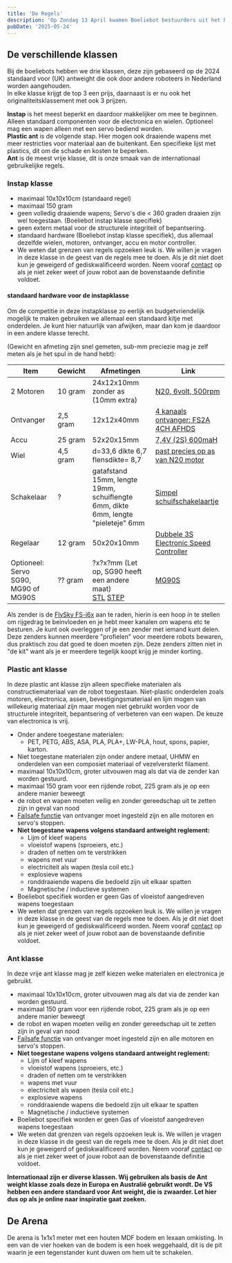 ```yaml
---
title: 'De Regels'
description: 'Op Zondag 13 April kwamen Boeliebot bestuurders uit het hele land samen in Groningen. In het Forum. 28 bots, 13 prijzen, 63 wedstrijden, 1 doel!'
pubDate: '2025-05-24'
---
```


## De verschillende klassen
Bij de boeliebots hebben we drie klassen, deze zijn gebaseerd op de 2024 standaard voor (UK) antweight die ook door andere roboteers in Nederland worden aangehouden.   
In elke klasse krijgt de top 3 een prijs, daarnaast is er nu ook het originaliteitsklassement met ook 3 prijzen.

**Instap** is het meest beperkt en daardoor makkelijker om mee te beginnen. Alleen standaard componenten voor de electronica en wielen. Optioneel mag een wapen alleen met een servo bediend worden.   
**Plastic ant** is de volgende stap. Hier mogen ook draaiende wapens met meer restricties voor materiaal aan de buitenkant. Een specifieke lijst met plastics, dit om de schade en kosten te beperken.   
**Ant** is de meest vrije klasse, dit is onze smaak van de internationaal gebruikelijke regels.

### Instap klasse
  * maximaal 10x10x10cm (standaard regel)
  * maximaal 150 gram
  * geen volledig draaiende wapens; Servo's die < 360 graden draaien zijn wel toegestaan. (Boeliebot instap klasse specifiek)
  * geen extern metaal voor de structurele integriteit of bepantsering.
  * standaard hardware (Boeliebot instap klasse specifiek), dus allemaal dezelfde wielen, motoren, ontvanger, accu en motor controller.
  * We weten dat grenzen van regels opzoeken leuk is. We willen je vragen in deze klasse in de geest van de regels mee te doen. Als je dit niet doet kun je geweigerd of gediskwalificeerd worden. Neem vooraf [contact](mailto:boeliebots@maakplek.nl) op als je niet zeker weet of jouw robot aan de bovenstaande definitie voldoet.

#### standaard hardware voor de instapklasse
Om de competitie in deze instapklasse zo eerlijk en budgetvriendelijk mogelijk te maken gebruiken we allemaal een standaard kitje met onderdelen. Je kunt hier natuurlijk van afwijken, maar dan kom je daardoor in een andere klasse terecht.

(Gewicht en afmeting zijn snel gemeten, sub-mm preciezie mag je zelf meten als je het spul in de hand hebt):

| Item                                   | Gewicht    | Afmetingen                                               | Link                                                                                                                                                                                                                     |
|---------------------------------------- |------------|----------------------------------------------------------|--------------------------------------------------------------------------------------------------------------------------------------------------------------------------------------------------------------------------|
| 2 Motoren                              | 10 gram    | 24x12x10mm zonder as (10mm extra)                        | [N20, 6volt, 500rpm](https://www.aliexpress.com/item/33022320164.html)                                                                                                            |
| Ontvanger                              | 2,5 gram   | 12x12x40mm                                               | [4 kanaals ontvanger: FS2A 4CH AFHDS](https://www.aliexpress.com/item/1005004900977069.html)                                                                                      |
| Accu                                   | 25 gram    | 52x20x15mm                                               | [7,4V (2S) 600maH](https://www.aliexpress.com/item/1005005760426036.html)                                                                                                         |
| Wiel                                   | 4,5 gram   | d=33,6 dikte 6,7 flensdikte= 8,7                         | [past precies op as van N20 motor](https://www.aliexpress.com/item/1005006117105238.html)                                                                                         |
| Schakelaar                             | ?          | gatafstand 15mm, lengte 19mm, schuiflengte 6mm, dikte 6mm, lengte "pieleteje" 6mm | [Simpel schuifschakelaartje](https://www.aliexpress.com/item/32812689209.html)                                                                                                    |
| Regelaar                               | 12 gram    | 50x20x10mm                                               | [Dubbele 3S Electronic Speed Controller](https://www.aliexpress.com/item/1005004609003005.html)                                                                                   |
| Optioneel: Servo SG90, MG90 of MG90S    | ?? gram    | ?x?x?mm (Let op, SG90 heeft een andere maat) <br> [STL](https://gitlab.com/KlaasYK/knokbots-parts/-/blob/12d08ba7a5b9c9b18254cf80336f1f14670d7e51/parts/MG90S_Servo.stl) [STEP](https://gitlab.com/KlaasYK/knokbots-parts/-/blob/12d08ba7a5b9c9b18254cf80336f1f14670d7e51/parts/MG90S_Servo.step) | [MG90S](https://nl.aliexpress.com/item/4000903254039.html) |

Als zender is de [FlySky FS-i6x](https://nl.aliexpress.com/item/1005006102515851.html) aan te raden, hierin is een hoop in te stellen om rijgedrag te beinvloeden en je hebt meer kanalen om wapens etc te besturen. Je kunt ook overleggen of je een zender met iemand kunt delen. Deze zenders kunnen meerdere "profielen" voor meerdere robots bewaren, dus praktisch zou dat goed te doen moeten zijn. Deze zenders zitten niet in "de kit" want als je er meerdere tegelijk koopt krijg je minder korting.

### Plastic ant klasse
In deze plastic ant klasse zijn alleen specifieke materialen als constructiemateriaal van de robot toegestaan. Niet-plastic onderdelen zoals motoren, electronica, assen, bevestigingsmateriaal en lijm mogen van willekeurig materiaal zijn maar mogen niet gebruikt worden voor de structurele integriteit, bepantsering of verbeteren van een wapen. De keuze van electronica is vrij.

  * Onder andere toegestane materialen:
    * PET, PETG, ABS, ASA, PLA, PLA+, LW-PLA, hout, spons, papier, karton. 
  * Niet toegestane materialen zijn onder andere metaal, UHMW en onderdelen van een composiet materiaal of vezelversterkt filament.
  * maximaal 10x10x10cm, groter uitvouwen mag als dat via de zender kan worden gestuurd.
  * maximaal 150 gram voor een rijdende robot, 225 gram als je op een andere manier beweegt
  * de robot en wapen moeten veilig en zonder gereedschap uit te zetten zijn in geval van nood
  * [Failsafe functie](https://www.youtube.com/watch?v=4DGZOaQOzJU) van ontvanger moet ingesteld zijn en alle motoren en servo's stoppen.
  * __Niet toegestane wapens volgens standaard antweight reglement:__ 
    * Lijm of kleef wapens
    * vloeistof wapens (sproeiers, etc.)
    * draden of netten om te verstrikken
    * wapens met vuur
    * electriciteit als wapen (tesla coil etc.) 
    * explosieve wapens 
    * ronddraaiende wapens die bedoeld zijn uit elkaar spatten 
    * Magnetische / inductieve systemen 
  * Boeliebot specifiek worden er geen Gas of vloeistof aangedreven wapens toegestaan
  * We weten dat grenzen van regels opzoeken leuk is. We willen je vragen in deze klasse in de geest van de regels mee te doen. Als je dit niet doet kun je geweigerd of gediskwalificeerd worden. Neem vooraf [contact](mailto:boeliebots@maakplek.nl) op als je niet zeker weet of jouw robot aan de bovenstaande definitie voldoet.

### Ant klasse
In deze vrije ant klasse mag je zelf kiezen welke materialen en electronica je gebruikt.

  * maximaal 10x10x10cm, groter uitvouwen mag als dat via de zender kan worden gestuurd.
  * maximaal 150 gram voor een rijdende robot, 225 gram als je op een andere manier beweegt
  * de robot en wapen moeten veilig en zonder gereedschap uit te zetten zijn in geval van nood
  * [Failsafe functie](https://www.youtube.com/watch?v=4DGZOaQOzJU) van ontvanger moet ingesteld zijn en alle motoren en servo's stoppen.
  * __Niet toegestane wapens volgens standaard antweight reglement:__ 
    * Lijm of kleef  wapens
    * vloeistof wapens (sproeiers, etc.)
    * draden of netten om te verstrikken
    * wapens met vuur
    * electriciteit als wapen (tesla coil etc.) 
    * explosieve wapens 
    * ronddraaiende wapens die bedoeld zijn uit elkaar te spatten
    * Magnetische / inductieve systemen 
  * Boeliebot specifiek worden er geen Gas of vloeistof aangedreven wapens toegestaan
  * We weten dat grenzen van regels opzoeken leuk is. We willen je vragen in deze klasse in de geest van de regels mee te doen. Als je dit niet doet kun je geweigerd of gediskwalificeerd worden. Neem vooraf [contact](mailto:boeliebots@maakplek.nl) op als je niet zeker weet of jouw robot aan de bovenstaande definitie voldoet.

**Internationaal zijn er diverse klassen. Wij gebruiken als basis de Ant weight klasse zoals deze in Europa en Australië gebruikt wordt. De VS hebben een andere standaard voor Ant weight, die is zwaarder. Let hier dus op als je online naar inspiratie gaat zoeken.**

## De Arena
De arena is 1x1x1 meter met een houten MDF bodem en lexaan omkisting. In een van de vier hoeken van de bodem is een hoek weggehaald, dit is de pit waarin je een tegenstander kunt duwen om hem uit te schakelen.